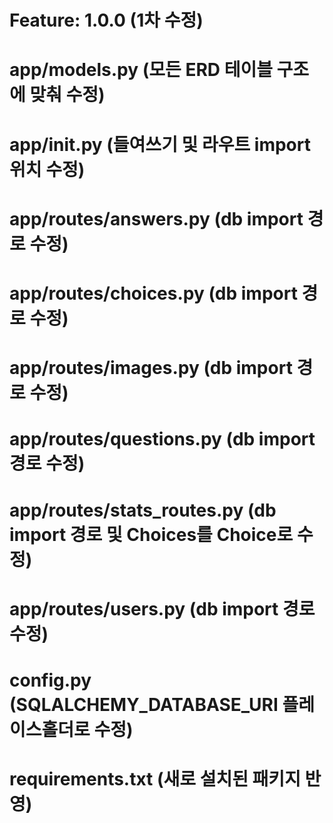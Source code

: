 # Feature: 1.0.0 (1차 수정)

# app/models.py (모든 ERD 테이블 구조에 맞춰 수정)
# app/__init__.py (들여쓰기 및 라우트 import 위치 수정)
# app/routes/answers.py (db import 경로 수정)
# app/routes/choices.py (db import 경로 수정)
# app/routes/images.py (db import 경로 수정)
# app/routes/questions.py (db import 경로 수정)
# app/routes/stats_routes.py (db import 경로 및 Choices를 Choice로 수정)
# app/routes/users.py (db import 경로 수정)
# config.py (SQLALCHEMY_DATABASE_URI 플레이스홀더로 수정)
# requirements.txt (새로 설치된 패키지 반영)
